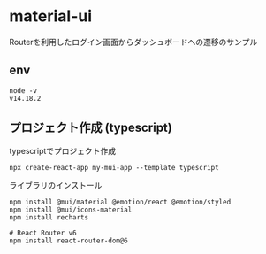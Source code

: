 # material-ui

Routerを利用したログイン画面からダッシュボードへの遷移のサンプル

## env
```
node -v 
v14.18.2
```

## プロジェクト作成 (typescript)

typescriptでプロジェクト作成
```
npx create-react-app my-mui-app --template typescript
```

ライブラリのインストール
```
npm install @mui/material @emotion/react @emotion/styled
npm install @mui/icons-material
npm install recharts

# React Router v6
npm install react-router-dom@6
```